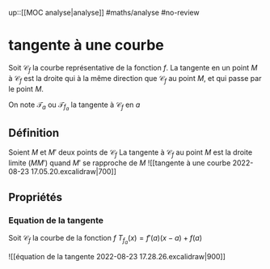 up::[[MOC analyse|analyse]]
#maths/analyse #no-review 
# tangente à une courbe
Soit $\mathscr{C}_f$ la courbe représentative de la fonction $f$.
La tangente en un point $M$ à $\mathscr{C}_f$ est la droite qui à la même direction que $\mathscr{C}_{f}$ au point $M$, et qui passe par le point $M$.

On note $\mathcal{T}_a$ ou $\mathcal{T}_{f_{a}}$ la tangente à $\mathscr{C}_{f}$ en $a$

## Définition
Soient $M$ et $M'$ deux points de $\mathscr{C}_{f}$
La tangente à $\mathscr{C}_{f}$ au point $M$ est la droite limite $(MM')$ quand $M'$ se rapproche de $M$
![[tangente à une courbe 2022-08-23 17.05.20.excalidraw|700]]

## Propriétés

### Equation de la tangente
Soit $\mathscr{C}_{f}$ la courbe de la fonction $f$
$T_{f_{a}}(x) = f'(a)(x-a)+f(a)$

![[équation de la tangente 2022-08-23 17.28.26.excalidraw|900]]

